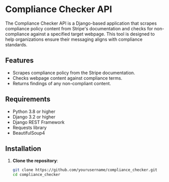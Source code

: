 # Compliance Checker API

The Compliance Checker API is a Django-based application that scrapes compliance policy content from Stripe's documentation and checks for non-compliance against a specified target webpage. This tool is designed to help organizations ensure their messaging aligns with compliance standards.

## Features

- Scrapes compliance policy from the Stripe documentation.
- Checks webpage content against compliance terms.
- Returns findings of any non-compliant content.

## Requirements

- Python 3.8 or higher
- Django 3.2 or higher
- Django REST Framework
- Requests library
- BeautifulSoup4

## Installation

1. **Clone the repository**:

   ```bash
   git clone https://github.com/yourusername/compliance_checker.git
   cd compliance_checker
